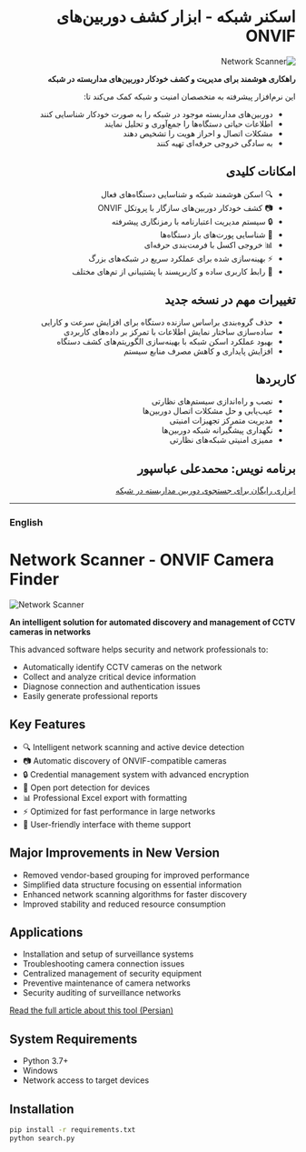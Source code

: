 <div dir="rtl">

# اسکنر شبکه - ابزار کشف دوربین‌های ONVIF

![Network Scanner](https://lh3.googleusercontent.com/d/1CKFrJd7JqaG0WHdiiQLBCpWzPN00jsYz)

**راهکاری هوشمند برای مدیریت و کشف خودکار دوربین‌های مداربسته در شبکه**

این نرم‌افزار پیشرفته به متخصصان امنیت و شبکه کمک می‌کند تا:
- دوربین‌های مداربسته موجود در شبکه را به صورت خودکار شناسایی کنند
- اطلاعات حیاتی دستگاه‌ها را جمع‌آوری و تحلیل نمایند
- مشکلات اتصال و احراز هویت را تشخیص دهند
- به سادگی خروجی حرفه‌ای تهیه کنند

## امکانات کلیدی
- 🔍 اسکن هوشمند شبکه و شناسایی دستگاه‌های فعال
- 📷 کشف خودکار دوربین‌های سازگار با پروتکل ONVIF
- 🔒 سیستم مدیریت اعتبارنامه با رمزنگاری پیشرفته
- 🔎 شناسایی پورت‌های باز دستگاه‌ها
- 📊 خروجی اکسل با فرمت‌بندی حرفه‌ای
- ⚡ بهینه‌سازی شده برای عملکرد سریع در شبکه‌های بزرگ
- 🧩 رابط کاربری ساده و کاربرپسند با پشتیبانی از تم‌های مختلف

## تغییرات مهم در نسخه جدید
- حذف گروه‌بندی براساس سازنده دستگاه برای افزایش سرعت و کارایی
- ساده‌سازی ساختار نمایش اطلاعات با تمرکز بر داده‌های کاربردی
- بهبود عملکرد اسکن شبکه با بهینه‌سازی الگوریتم‌های کشف دستگاه
- افزایش پایداری و کاهش مصرف منابع سیستم

## کاربردها
- نصب و راه‌اندازی سیستم‌های نظارتی
- عیب‌یابی و حل مشکلات اتصال دوربین‌ها
- مدیریت متمرکز تجهیزات امنیتی
- نگهداری پیشگیرانه شبکه دوربین‌ها
- ممیزی امنیتی شبکه‌های نظارتی

## برنامه نویس: محمدعلی عباسپور
[ابزاری رایگان برای جستجوی دوربین مداربسته در شبکه](https://intellsoft.ir/%da%a9%d8%b4%d9%81-%d8%a2%d8%b3%d8%a7%d9%86-%d8%af%d9%88%d8%b1%d8%a8%db%8c%d9%86%d9%87%d8%a7%db%8c-%d9%85%d8%af%d8%a7%d8%b1%d8%a8%d8%b3%d8%aa%d9%87-%d8%af%d8%b1-%d8%b4%d8%a8%da%a9%d9%87/)

</div>

---

### English
# Network Scanner - ONVIF Camera Finder

![Network Scanner](https://intellsoft.ir/wp-content/uploads/2024/06/network-scanner-banner.jpg)

**An intelligent solution for automated discovery and management of CCTV cameras in networks**

This advanced software helps security and network professionals to:
- Automatically identify CCTV cameras on the network
- Collect and analyze critical device information
- Diagnose connection and authentication issues
- Easily generate professional reports

## Key Features
- 🔍 Intelligent network scanning and active device detection
- 📷 Automatic discovery of ONVIF-compatible cameras
- 🔒 Credential management system with advanced encryption
- 🔎 Open port detection for devices
- 📊 Professional Excel export with formatting
- ⚡ Optimized for fast performance in large networks
- 🧩 User-friendly interface with theme support

## Major Improvements in New Version
- Removed vendor-based grouping for improved performance
- Simplified data structure focusing on essential information
- Enhanced network scanning algorithms for faster discovery
- Improved stability and reduced resource consumption

## Applications
- Installation and setup of surveillance systems
- Troubleshooting camera connection issues
- Centralized management of security equipment
- Preventive maintenance of camera networks
- Security auditing of surveillance networks

[Read the full article about this tool (Persian)](https://intellsoft.ir/%da%a9%d8%b4%d9%81-%d8%a2%d8%b3%d8%a7%d9%86-%d8%af%d9%88%d8%b1%d8%a8%db%8c%d9%86%d9%87%d8%a7%db%8c-%d9%85%d8%af%d8%a7%d8%b1%d8%a8%d8%b3%d8%aa%d9%87-%d8%af%d8%b1-%d8%b4%d8%a8%da%a9%d9%87/)

## System Requirements
- Python 3.7+
- Windows
- Network access to target devices

## Installation
```bash
pip install -r requirements.txt
python search.py
